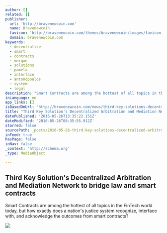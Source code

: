 ```yaml
---
author: []
related: []
publisher:
  url: 'http://bravenewcoin.com'
  name: Bravenewcoin
  favicon: 'http://bravenewcoin.com/themes/bravenewcoin/images/favicon.ico'
  domain: bravenewcoin.com
keywords:
  - decentralize
  - smart
  - contracts
  - morgan
  - solutions
  - pamela
  - interface
  - antonopoulos
  - system
  - legal
description: "Smart Contracts are among the hottest of all topics in the FinTech world today, but how exactly does a nation's justice system recognize, interface with, and acknowledge the outcomes from smart contracts?"
inLanguage: en
app_links: []
isBasedOnUrl: 'http://bravenewcoin.com/news/third-key-solutions-decentralized-arbitration-and-mediation-network-to-bridge-law-and-smart-contracts/'
title: "Third Key Solution's Decentralized Arbitration and Mediation Network to bridge law and smart contracts"
datePublished: '2016-05-26T13:35:22.151Z'
dateModified: '2016-05-26T08:35:55.912Z'
starred: false
sourcePath: _posts/2016-05-26-third-key-solutions-decentralized-arbitration-and-mediation.md
inFeed: true
hasPage: false
inNav: false
_context: 'http://schema.org'
_type: MediaObject

---
```

<article style=""><h1>Third Key Solution's Decentralized Arbitration and Mediation Network to bridge law and smart contracts</h1><p>Smart Contracts are among the hottest of all topics in the FinTech world today, but how exactly does a nation's justice system recognize, interface with, and acknowledge the outcomes from smart contracts?</p><img src="http://bravenewcoin.com/assets/Uploads/_resampled/CroppedImage400400-binary-1332894-640.jpg" /></article>